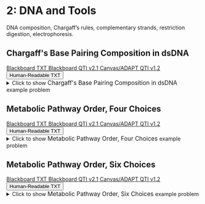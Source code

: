# 2: DNA and Tools

DNA composition, Chargaff’s rules, complementary strands, restriction digestion, electrophoresis.

## Chargaff's Base Pairing Composition in dsDNA

<div id="chargaff_dna_percent-5_choices-button-container" class="button-container">
<a class="md-button custom-button bb_text" href="bbq-chargaff_dna_percent-5_choices-questions.txt" download title="Download bbq-chargaff_dna_percent-5_choices-questions.txt" aria-label="Click to download the Blackboard TXT file (bbq-chargaff_dna_percent-5_choices-questions.txt)">
    <i class="fa fa-download"></i>Blackboard TXT
</a>
<a class="md-button custom-button bb_qti" href="downloads/blackboard_qti_v2_1-chargaff_dna_percent-5_choices.zip" download title="Download blackboard_qti_v2_1-chargaff_dna_percent-5_choices.zip" aria-label="Click to download the Blackboard QTI v2.1 file (blackboard_qti_v2_1-chargaff_dna_percent-5_choices.zip)">
    <i class="fa fa-download"></i>Blackboard QTI v2.1
</a>
<a class="md-button custom-button canvas_qti" href="downloads/canvas_qti_v1_2-chargaff_dna_percent-5_choices.zip" download title="Download canvas_qti_v1_2-chargaff_dna_percent-5_choices.zip" aria-label="Click to download the Canvas/ADAPT QTI v1.2 file (canvas_qti_v1_2-chargaff_dna_percent-5_choices.zip)">
    <i class="fa fa-download"></i>Canvas/ADAPT QTI v1.2
</a>
<button class="md-button custom-button human_read" onclick="window.open('downloads/human_readable-chargaff_dna_percent-5_choices.html', '_blank')" title="View human_readable-chargaff_dna_percent-5_choices.html" aria-label="Click to view the Human-Readable TXT file (human_readable-chargaff_dna_percent-5_choices.html)">
    <i class="fa fa-eye"></i> Human-Readable TXT
</button>
</div><details>
  <summary>Click 
    <span style='font-weight: normal;'>
       to show
    </span>
    <span style='font-size: 1.1em; color: var(--md-primary-fg-color--dark)'>
      Chargaff's Base Pairing Composition in dsDNA
    </span>
    <span style='font-weight: normal;'>
      example problem
    </span>
  </summary>
  {% include "genetics/topic02/downloads/selftest-chargaff_dna_percent-5_choices.html" %}

</details>


## Metabolic Pathway Order, Four Choices

<div id="metabolic_pathway-4_metabolites-button-container" class="button-container">
<a class="md-button custom-button bb_text" href="bbq-metabolic_pathway-4_metabolites-questions.txt" download title="Download bbq-metabolic_pathway-4_metabolites-questions.txt" aria-label="Click to download the Blackboard TXT file (bbq-metabolic_pathway-4_metabolites-questions.txt)">
    <i class="fa fa-download"></i>Blackboard TXT
</a>
<a class="md-button custom-button bb_qti" href="downloads/blackboard_qti_v2_1-metabolic_pathway-4_metabolites.zip" download title="Download blackboard_qti_v2_1-metabolic_pathway-4_metabolites.zip" aria-label="Click to download the Blackboard QTI v2.1 file (blackboard_qti_v2_1-metabolic_pathway-4_metabolites.zip)">
    <i class="fa fa-download"></i>Blackboard QTI v2.1
</a>
<a class="md-button custom-button canvas_qti" href="downloads/canvas_qti_v1_2-metabolic_pathway-4_metabolites.zip" download title="Download canvas_qti_v1_2-metabolic_pathway-4_metabolites.zip" aria-label="Click to download the Canvas/ADAPT QTI v1.2 file (canvas_qti_v1_2-metabolic_pathway-4_metabolites.zip)">
    <i class="fa fa-download"></i>Canvas/ADAPT QTI v1.2
</a>
<button class="md-button custom-button human_read" onclick="window.open('downloads/human_readable-metabolic_pathway-4_metabolites.html', '_blank')" title="View human_readable-metabolic_pathway-4_metabolites.html" aria-label="Click to view the Human-Readable TXT file (human_readable-metabolic_pathway-4_metabolites.html)">
    <i class="fa fa-eye"></i> Human-Readable TXT
</button>
</div><details>
  <summary>Click 
    <span style='font-weight: normal;'>
       to show
    </span>
    <span style='font-size: 1.1em; color: var(--md-primary-fg-color--dark)'>
      Metabolic Pathway Order, Four Choices
    </span>
    <span style='font-weight: normal;'>
      example problem
    </span>
  </summary>
  {% include "genetics/topic02/downloads/selftest-metabolic_pathway-4_metabolites.html" %}

</details>


## Metabolic Pathway Order, Six Choices

<div id="metabolic_pathway-6_metabolites-button-container" class="button-container">
<a class="md-button custom-button bb_text" href="bbq-metabolic_pathway-6_metabolites-questions.txt" download title="Download bbq-metabolic_pathway-6_metabolites-questions.txt" aria-label="Click to download the Blackboard TXT file (bbq-metabolic_pathway-6_metabolites-questions.txt)">
    <i class="fa fa-download"></i>Blackboard TXT
</a>
<a class="md-button custom-button bb_qti" href="downloads/blackboard_qti_v2_1-metabolic_pathway-6_metabolites.zip" download title="Download blackboard_qti_v2_1-metabolic_pathway-6_metabolites.zip" aria-label="Click to download the Blackboard QTI v2.1 file (blackboard_qti_v2_1-metabolic_pathway-6_metabolites.zip)">
    <i class="fa fa-download"></i>Blackboard QTI v2.1
</a>
<a class="md-button custom-button canvas_qti" href="downloads/canvas_qti_v1_2-metabolic_pathway-6_metabolites.zip" download title="Download canvas_qti_v1_2-metabolic_pathway-6_metabolites.zip" aria-label="Click to download the Canvas/ADAPT QTI v1.2 file (canvas_qti_v1_2-metabolic_pathway-6_metabolites.zip)">
    <i class="fa fa-download"></i>Canvas/ADAPT QTI v1.2
</a>
<button class="md-button custom-button human_read" onclick="window.open('downloads/human_readable-metabolic_pathway-6_metabolites.html', '_blank')" title="View human_readable-metabolic_pathway-6_metabolites.html" aria-label="Click to view the Human-Readable TXT file (human_readable-metabolic_pathway-6_metabolites.html)">
    <i class="fa fa-eye"></i> Human-Readable TXT
</button>
</div><details>
  <summary>Click 
    <span style='font-weight: normal;'>
       to show
    </span>
    <span style='font-size: 1.1em; color: var(--md-primary-fg-color--dark)'>
      Metabolic Pathway Order, Six Choices
    </span>
    <span style='font-weight: normal;'>
      example problem
    </span>
  </summary>
  {% include "genetics/topic02/downloads/selftest-metabolic_pathway-6_metabolites.html" %}

</details>


